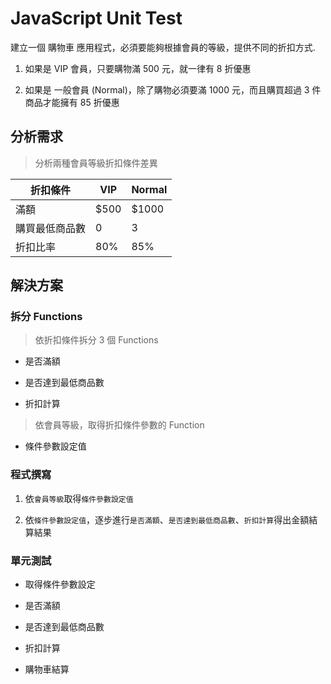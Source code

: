 # JavaScript Unit Test

建立一個 購物車 應用程式，必須要能夠根據會員的等級，提供不同的折扣方式.

1. 如果是 VIP 會員，只要購物滿 500 元，就一律有 8 折優惠

2. 如果是 一般會員 (Normal)，除了購物必須要滿 1000 元，而且購買超過 3 件商品才能擁有 85 折優惠

## 分析需求

> 分析兩種會員等級折扣條件差異

| 折扣條件 | VIP | Normal |
| --- | --- | --- |
| 滿額 | $500 | $1000 |
| 購買最低商品數 | 0 | 3 |
| 折扣比率 | 80% | 85% |

## 解決方案

### 拆分 Functions

> 依折扣條件拆分 3 個 Functions

* 是否滿額

* 是否達到最低商品數

* 折扣計算

> 依會員等級，取得折扣條件參數的 Function

* 條件參數設定值

### 程式撰寫

1. 依`會員等級`取得`條件參數設定值`

2. 依`條件參數設定值`，逐步進行`是否滿額`、`是否達到最低商品數`、`折扣計算`得出金額結算結果

### 單元測試

* 取得條件參數設定

* 是否滿額

* 是否達到最低商品數

* 折扣計算

* 購物車結算